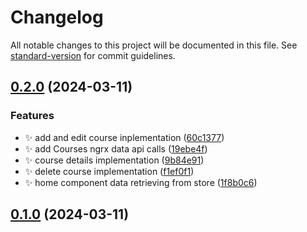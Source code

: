 # Changelog

All notable changes to this project will be documented in this file. See [standard-version](https://github.com/conventional-changelog/standard-version) for commit guidelines.

## [0.2.0](https://github.com/iamandersonp/ngrx-course/compare/v0.1.0...v0.2.0) (2024-03-11)


### Features

* :sparkles: add and edit course inplementation ([60c1377](https://github.com/iamandersonp/ngrx-course/commits/60c1377b73ebb136d50cb613c172e1635b42bd84))
* :sparkles: add Courses ngrx data api calls ([19ebe4f](https://github.com/iamandersonp/ngrx-course/commits/19ebe4f1df988aee2c7af30a3d0abb3536259d9c))
* :sparkles: course details implementation ([9b84e91](https://github.com/iamandersonp/ngrx-course/commits/9b84e91dd6763dbe52662811f7e233cccf8f59fa))
* :sparkles: delete course implementation ([f1ef0f1](https://github.com/iamandersonp/ngrx-course/commits/f1ef0f1f2d14052b830c473a0d0527d0cb38dc7e))
* :sparkles: home component data retrieving from store ([1f8b0c6](https://github.com/iamandersonp/ngrx-course/commits/1f8b0c656b527cc013664ca1a22bcddc4a75e537))

## [0.1.0](https://github.com/iamandersonp/ngrx-course/compare/v0.0.3...v0.1.0) (2024-03-11)
